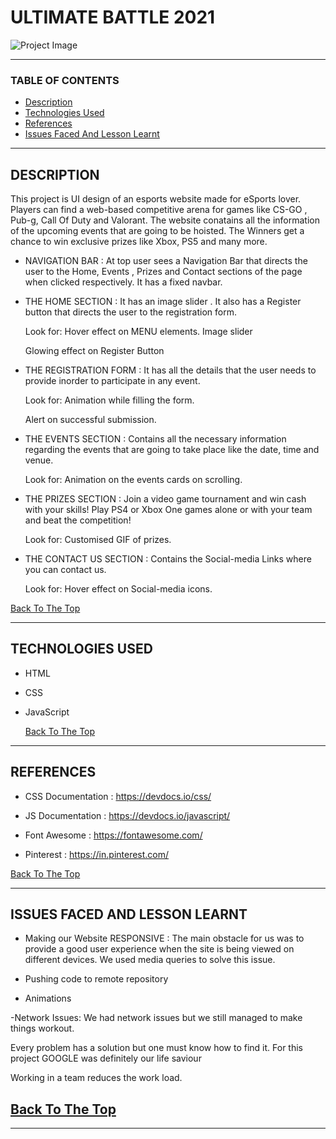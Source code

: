 # ULTIMATE BATTLE 2021

![Project Image](project-image-url)

---

### TABLE OF CONTENTS

- [Description](#description)
- [Technologies Used](#technologies-used)
- [References](#references)
- [Issues Faced And Lesson Learnt](#issues-faced-and-lesson-learnt)

---

## DESCRIPTION

This project is UI design of an esports website made for eSports lover. Players can find a web-based competitive arena for games like CS-GO , Pub-g, Call Of Duty and Valorant.
The website conatains all the information of the upcoming events that are going to be hoisted. The Winners get a chance to win exclusive prizes like Xbox, PS5 and many more.

- NAVIGATION BAR :
  At top user sees a Navigation Bar that directs the user to the Home, Events , Prizes and Contact sections of the page when clicked respectively.
  It has a fixed navbar.

- THE HOME SECTION :
  It has an image slider .
  It also has a Register button that directs the user to the registration form.

  Look for: Hover effect on MENU elements.
  Image slider

  Glowing effect on Register Button

- THE REGISTRATION FORM :
  It has all the details that the user needs to provide inorder to participate in any event.

  Look for: Animation while filling the form.

  Alert on successful submission.

- THE EVENTS SECTION :
  Contains all the necessary information regarding the events that are going to take place like the date, time and venue.

  Look for: Animation on the events cards on scrolling.

- THE PRIZES SECTION :
  Join a video game tournament and win cash with your skills! Play PS4 or Xbox One games alone or with your team and beat the competition!

  Look for: Customised GIF of prizes.

- THE CONTACT US SECTION :
  Contains the Social-media Links where you can contact us.

  Look for: Hover effect on Social-media icons.

[Back To The Top](#ultimate-battle-2021)

---

## TECHNOLOGIES USED

- HTML
- CSS
- JavaScript

  [Back To The Top](#ultimate-battle-2021)

---

## REFERENCES

- CSS Documentation : https://devdocs.io/css/

- JS Documentation : https://devdocs.io/javascript/

- Font Awesome : https://fontawesome.com/

- Pinterest : https://in.pinterest.com/

[Back To The Top](#ultimate-battle-2021)

---

## ISSUES FACED AND LESSON LEARNT

- Making our Website RESPONSIVE : The main obstacle for us was to provide a good user experience when the site is being viewed on different devices. We used media queries to solve this issue.

- Pushing code to remote repository

- Animations

-Network Issues: We had network issues but we still managed to make things workout.

Every problem has a solution but one must know how to find it. For this project GOOGLE was definitely our life saviour

Working in a team reduces the work load.

## [Back To The Top](#ultimate-battle-2021)

---
